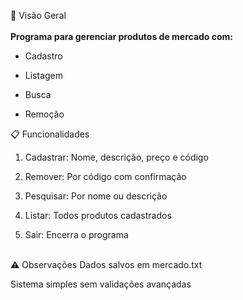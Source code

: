 📌 Visão Geral<br><br>
**Programa para gerenciar produtos de mercado com:**

- Cadastro

- Listagem

- Busca

- Remoção


📋 Funcionalidades
1. Cadastrar: Nome, descrição, preço e código

2. Remover: Por código com confirmação

3. Pesquisar: Por nome ou descrição

4. Listar: Todos produtos cadastrados

5. Sair: Encerra o programa<br><br>

   

⚠️ Observações
Dados salvos em mercado.txt

Sistema simples sem validações avançadas
